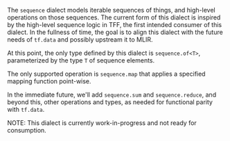 The `sequence` dialect models iterable sequences of things, and high-level
operations on those sequences. The current form of this dialect is inspired by
the high-level sequence logic in TFF, the first intended consumer of this
dialect. In the fullness of time, the goal is to align this dialect with the
future needs of `tf.data` and possibly upstream it to MLIR.

At this point, the only type defined by this dialect is `sequence.of<T>`,
parameterized by the type `T` of sequence elements.

The only supported operation is `sequence.map` that applies a specified mapping
function point-wise.

In the immediate future, we'll add `sequence.sum` and `sequence.reduce`, and
beyond this, other operations and types, as needed for functional parity with
`tf.data`.

NOTE: This dialect is currently work-in-progress and not ready for consumption.
